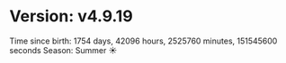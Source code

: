 # Version: v4.9.19
Time since birth: 1754 days, 42096 hours, 2525760 minutes, 151545600 seconds
Season: Summer ☀️

